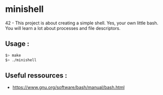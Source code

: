 # minishell
42 - This project is about creating a simple shell. Yes, your own little bash. You will learn a lot about processes and file descriptors.

## Usage :
```bash
$> make
$> ./minishell
```

## Useful ressources :
- https://www.gnu.org/software/bash/manual/bash.html
